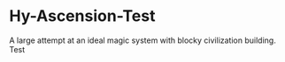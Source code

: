 # Hy-Ascension-Test
A large attempt at an ideal magic system with blocky civilization building. Test
